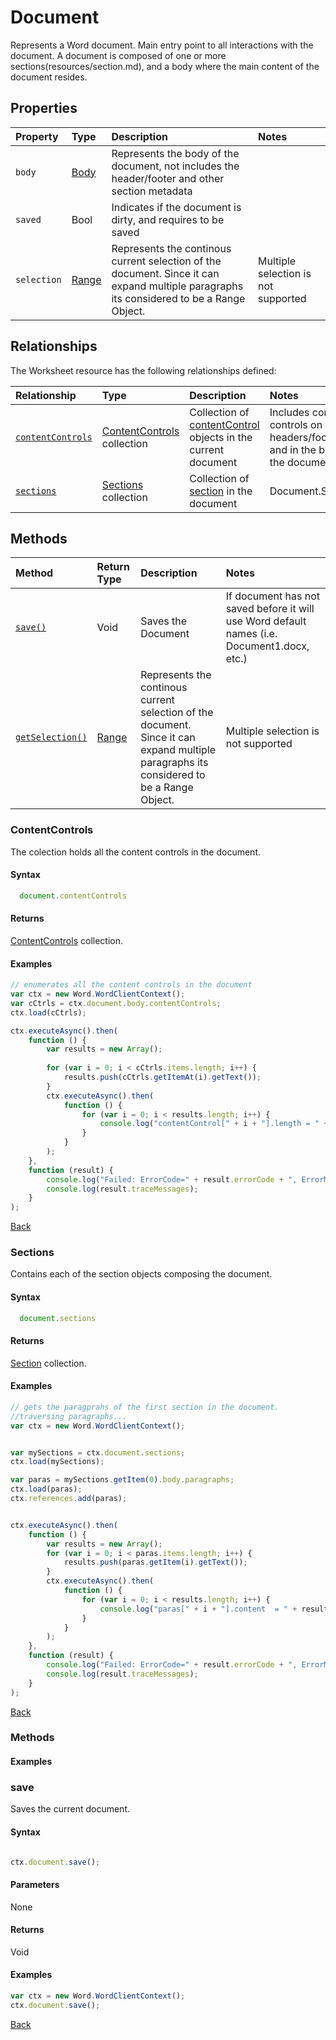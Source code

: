 # Document 
 Represents a Word document. Main entry point to all interactions with the document. A document is composed of one or more sections(resources/section.md), and a body where the main content of the document resides.

## Properties

| Property         | Type    |Description|Notes |
|:-----------------|:--------|:----------|:-----|
|`body`|  [Body](body.md)   |Represents the body of the document, not includes the header/footer and other section metadata | |
|`saved`|  Bool |Indicates if the document is dirty, and requires to be saved | |
|`selection`| [Range](range.md) |Represents the continous current selection of the document. Since it can expand multiple paragraphs its considered to be a Range Object. | Multiple selection is not supported|



## Relationships
The Worksheet resource has the following relationships defined:

| Relationship     | Type    |Description|Notes  |
|:-----------------|:--------|:----------|:------|
|[`contentControls`](#contentcontrols)| [ContentControls](contentControls.md) collection |Collection of [contentControl](#contentcontrol.md) objects  in the current document | Includes content controls on the headers/footer and in the body of the document.  | 
|[`sections`](#sections)| [Sections](sections.md) collection |Collection of [section](#sections.md) in the  document |Document.Section  |       


## Methods


| Method     | Return Type    |Description|Notes  |
|:-----------------|:--------|:----------|:------|
|[`save()`](#save)| Void |Saves the Document | If document has not saved before it will use Word default names (i.e. Document1.docx, etc.) |     
|[`getSelection()`](#getselection)| [Range](range.md) |Represents the continous current selection of the document. Since it can expand multiple paragraphs its considered to be a Range Object. | Multiple selection is not supported|


### ContentControls 

The colection holds all the content controls in the document.

#### Syntax
```js
  document.contentControls

```

#### Returns

[ContentControls](contentControls.md) collection.

#### Examples

```js
// enumerates all the content controls in the document
var ctx = new Word.WordClientContext();
var cCtrls = ctx.document.body.contentControls;
ctx.load(cCtrls);

ctx.executeAsync().then(
    function () {
        var results = new Array();
        
        for (var i = 0; i < cCtrls.items.length; i++) {
            results.push(cCtrls.getItemAt(i).getText());
        }
        ctx.executeAsync().then(
            function () {
                for (var i = 0; i < results.length; i++) {
                    console.log("contentControl[" + i + "].length = " + results[i].value);
                }
            }
        );
    },
    function (result) {
        console.log("Failed: ErrorCode=" + result.errorCode + ", ErrorMessage=" + result.errorMessage);
        console.log(result.traceMessages);
    }
);

```
[Back](#relationships)


### Sections 

Contains each of the section objects composing the document.

#### Syntax
```js
  document.sections

```

#### Returns

[Section](section.md) collection.

#### Examples

```js
// gets the paragprahs of the first section in the document. 
//traversing paragraphs...
var ctx = new Word.WordClientContext();


var mySections = ctx.document.sections;
ctx.load(mySections);

var paras = mySections.getItem(0).body.paragraphs;
ctx.load(paras);
ctx.references.add(paras);


ctx.executeAsync().then(
    function () {
        var results = new Array();
        for (var i = 0; i < paras.items.length; i++) {
            results.push(paras.getItem(i).getText());
        }
        ctx.executeAsync().then(
            function () {
                for (var i = 0; i < results.length; i++) {
                    console.log("paras[" + i + "].content  = " + results[i].value);
                }
            }
        );
    },
    function (result) {
        console.log("Failed: ErrorCode=" + result.errorCode + ", ErrorMessage=" + result.errorMessage);
        console.log(result.traceMessages);
    }
);


```
[Back](#relationships)

### Methods 

#### Examples

### save

Saves the current document. 

#### Syntax

```js

ctx.document.save();
```

#### Parameters 

None

#### Returns

Void

#### Examples

```js
var ctx = new Word.WordClientContext();
ctx.document.save();
```
[Back](#methods)
